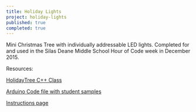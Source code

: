 ```yaml
---
title: Holiday Lights
project: holiday-lights
published: true
completed: true
---
```


Mini Christmas Tree with individually addressable LED lights. Completed for and used in the Silas Deane Middle School Hour of Code week in December 2015.

Resources:

[HolidayTree C++ Class](https://github.com/SDMS/sdmshoc2015/tree/master/lib/HolidayTree)

[Arduino Code file with student samples](https://github.com/SDMS/sdmshoc2015/blob/master/HolidayTree/HolidayTree.ino)

[Instructions page](http://sdms.github.io/sdmshoc2015/holiday-lights.html)
